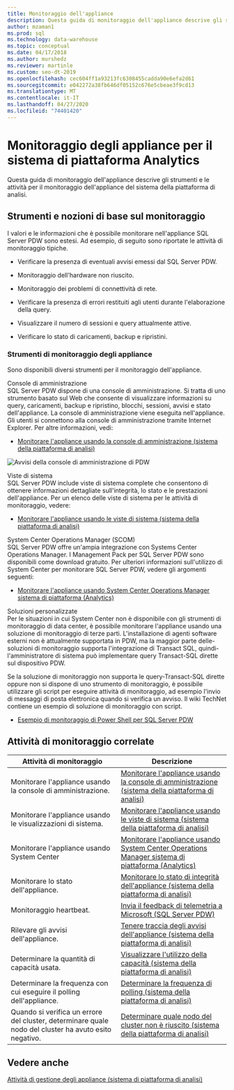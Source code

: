 ```yaml
---
title: Monitoraggio dell'appliance
description: Questa guida di monitoraggio dell'appliance descrive gli strumenti e le attività per il monitoraggio dell'appliance del sistema della piattaforma di analisi.
author: mzaman1
ms.prod: sql
ms.technology: data-warehouse
ms.topic: conceptual
ms.date: 04/17/2018
ms.author: murshedz
ms.reviewer: martinle
ms.custom: seo-dt-2019
ms.openlocfilehash: cec604ff1a93213fc6308455cadda90e6efa2d61
ms.sourcegitcommit: e042272a38fb646df05152c676e5cbeae3f9cd13
ms.translationtype: MT
ms.contentlocale: it-IT
ms.lasthandoff: 04/27/2020
ms.locfileid: "74401420"
---
```

# <a name="appliance-monitoring-for-analytics-platform-system"></a>Monitoraggio degli appliance per il sistema di piattaforma Analytics
Questa guida di monitoraggio dell'appliance descrive gli strumenti e le attività per il monitoraggio dell'appliance del sistema della piattaforma di analisi.  
  
## <a name="monitoring-basics-and-tools"></a><a name="Basics"></a>Strumenti e nozioni di base sul monitoraggio  
I valori e le informazioni che è possibile monitorare nell'appliance SQL Server PDW sono estesi. Ad esempio, di seguito sono riportate le attività di monitoraggio tipiche.  
  
-   Verificare la presenza di eventuali avvisi emessi dal SQL Server PDW.  
  
-   Monitoraggio dell'hardware non riuscito.  
  
-   Monitoraggio dei problemi di connettività di rete.  
  
-   Verificare la presenza di errori restituiti agli utenti durante l'elaborazione della query.  
  
-   Visualizzare il numero di sessioni e query attualmente attive.  
  
-   Verificare lo stato di caricamenti, backup e ripristini.  
  
### <a name="appliance-monitoring-tools"></a>Strumenti di monitoraggio degli appliance  
Sono disponibili diversi strumenti per il monitoraggio dell'appliance.  
  
Console di amministrazione  
SQL Server PDW dispone di una console di amministrazione. Si tratta di uno strumento basato sul Web che consente di visualizzare informazioni su query, caricamenti, backup e ripristino, blocchi, sessioni, avvisi e stato dell'appliance. La console di amministrazione viene eseguita nell'appliance. Gli utenti si connettono alla console di amministrazione tramite Internet Explorer. Per altre informazioni, vedi:  
  
-   [Monitorare l'appliance usando la console di amministrazione &#40;sistema della piattaforma di analisi&#41;](monitor-the-appliance-by-using-the-admin-console.md)  
  
![Avvisi della console di amministrazione di PDW](./media/appliance-monitoring/SQL_Server_PDW_AdminConsol_Queries.png "SQL_Server_PDW_AdminConsol_Queries")  
  
Viste di sistema  
SQL Server PDW include viste di sistema complete che consentono di ottenere informazioni dettagliate sull'integrità, lo stato e le prestazioni dell'appliance. Per un elenco delle viste di sistema per le attività di monitoraggio, vedere:  
  
-   [Monitorare l'appliance usando le viste di sistema &#40;sistema della piattaforma di analisi&#41;](monitor-the-appliance-by-using-system-views.md)  
  
System Center Operations Manager (SCOM)  
SQL Server PDW offre un'ampia integrazione con Systems Center Operations Manager. I Management Pack per SQL Server PDW sono disponibili come download gratuito. Per ulteriori informazioni sull'utilizzo di System Center per monitorare SQL Server PDW, vedere gli argomenti seguenti:  
  
-   [Monitorare l'appliance usando System Center Operations Manager sistema di piattaforma &#40;Analytics&#41;](monitor-the-appliance-by-using-system-center-operations-manager.md)  
  
Soluzioni personalizzate  
Per le situazioni in cui System Center non è disponibile con gli strumenti di monitoraggio di data center, è possibile monitorare l'appliance usando una soluzione di monitoraggio di terze parti. L'installazione di agenti software esterni non è attualmente supportata in PDW, ma la maggior parte delle\-soluzioni di monitoraggio supporta l'integrazione di Transact SQL, quindi\-l'amministratore di sistema può implementare query Transact-SQL dirette sul dispositivo PDW.  
  
Se la soluzione di monitoraggio non supporta le query\-Transact-SQL dirette oppure non si dispone di uno strumento di monitoraggio, è possibile utilizzare gli script per eseguire attività di monitoraggio, ad esempio l'invio di messaggi di posta elettronica quando si verifica un avviso.  Il wiki TechNet contiene un esempio di soluzione di monitoraggio con script.  
  
-   [Esempio di monitoraggio di Power Shell per SQL Server PDW](https://go.microsoft.com/fwlink/?LinkId=248020)  
   
## <a name="related-monitoring-tasks"></a><a name="Tasks"></a>Attività di monitoraggio correlate  
  
|Attività di monitoraggio|Descrizione|  
|-------------------|---------------|  
|Monitorare l'appliance usando la console di amministrazione.|[Monitorare l'appliance usando la console di amministrazione &#40;sistema della piattaforma di analisi&#41;](monitor-the-appliance-by-using-the-admin-console.md)|  
|Monitorare l'appliance usando le visualizzazioni di sistema.|[Monitorare l'appliance usando le viste di sistema &#40;sistema della piattaforma di analisi&#41;](monitor-the-appliance-by-using-system-views.md)|  
|Monitorare l'appliance usando System Center|[Monitorare l'appliance usando System Center Operations Manager sistema di piattaforma &#40;Analytics&#41;](monitor-the-appliance-by-using-system-center-operations-manager.md)|  
|Monitorare lo stato dell'appliance.|[Monitorare lo stato di integrità dell'appliance &#40;sistema della piattaforma di analisi&#41;](monitor-appliance-health-state.md)|  
|Monitoraggio heartbeat.|[Invia il feedback di telemetria a Microsoft &#40;SQL Server PDW&#41;](send-telemetry-feedback-to-microsoft-sql-server-pdw.md)|  
|Rilevare gli avvisi dell'appliance.|[Tenere traccia degli avvisi dell'appliance &#40;sistema della piattaforma di analisi&#41;](track-appliance-alerts.md)|  
|Determinare la quantità di capacità usata.|[Visualizzare l'utilizzo della capacità &#40;sistema della piattaforma di analisi&#41;](view-capacity-utilization.md)|  
|Determinare la frequenza con cui eseguire il polling dell'appliance.|[Determinare la frequenza di polling &#40;sistema della piattaforma di analisi&#41;](determine-polling-frequency.md)|  
|Quando si verifica un errore del cluster, determinare quale nodo del cluster ha avuto esito negativo.|[Determinare quale nodo del cluster non è riuscito &#40;sistema della piattaforma di analisi&#41;](determine-which-cluster-node-failed.md)|  


<!-- MISSING LINKS |Monitor loads.|[Monitor Loads &#40;SQL Server PDW&#41;](../sqlpdw/monitor-loads-sql-server-pdw.md)|  -->  
<!-- MISSING LINKS |Monitor backups and restores.|[Monitor Backups and Restores &#40;SQL Server PDW&#41;](../sqlpdw/monitor-backups-and-restores-sql-server-pdw.md)|  -->  
<!-- MISSING LINKS |Monitor the active queries.|[Monitoring Active Queries &#40;SQL Server PDW&#41;](../sqlpdw/monitoring-active-queries-sql-server-pdw.md)|  -->  
  
## <a name="see-also"></a>Vedere anche  
<!-- MISSING LINKS [Common Metadata Query Examples &#40;SQL Server PDW&#41;](../sqlpdw/common-metadata-query-examples-sql-server-pdw.md)  -->  
[Attività di gestione degli appliance &#40;sistema di piattaforma di analisi&#41;](appliance-management-tasks.md)  
  
